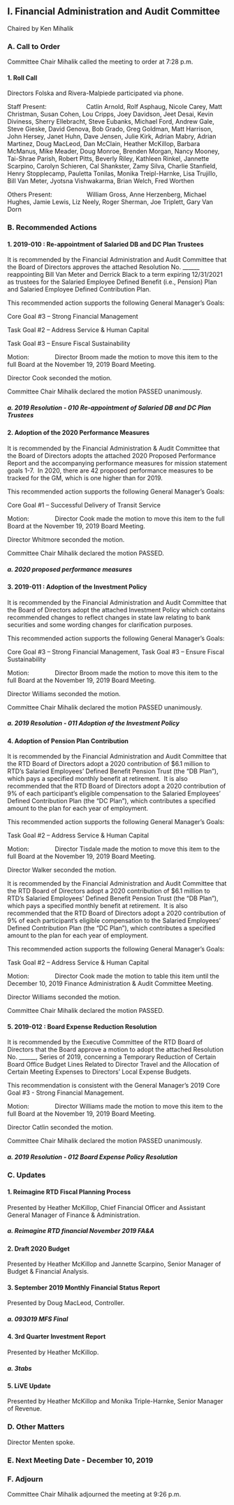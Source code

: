 ## I. Financial Administration and Audit Committee

Chaired by Ken Mihalik

### A. Call to Order

Committee Chair Mihalik called the meeting to order at 7:28 p.m.

#### 1. Roll Call

Directors Folska and Rivera-Malpiede participated via phone.

Staff Present:                       Catlin Arnold, Rolf Asphaug, Nicole Carey, Matt Christman, Susan Cohen, Lou Cripps, Joey Davidson, Jeet Desai, Kevin Diviness, Sherry Ellebracht, Steve Eubanks, Michael Ford, Andrew Gale, Steve Gieske, David Genova, Bob Grado, Greg Goldman, Matt Harrison, John Hersey, Janet Huhn, Dave Jensen, Julie Kirk, Adrian Mabry, Adrian Martinez, Doug MacLeod, Dan McClain, Heather McKillop, Barbara McManus, Mike Meader, Doug Monroe, Brenden Morgan, Nancy Mooney, Tai-Shrae Parish, Robert Pitts, Beverly Riley, Kathleen Rinkel, Jannette Scarpino, Carolyn Schieren, Cal Shankster, Zamy Silva, Charlie Stanfield, Henry Stopplecamp, Pauletta Tonilas, Monika Treipl-Harnke, Lisa Trujillo, Bill Van Meter, Jyotsna Vishwakarma, Brian Welch, Fred Worthen

Others Present:                    William Gross, Anne Herzenberg, Michael Hughes, Jamie Lewis, Liz Neely, Roger Sherman, Joe Triplett, Gary Van Dorn

### B. Recommended Actions

#### 1. 2019-010 : Re-appointment of Salaried DB and DC Plan Trustees

It is recommended by the Financial Administration and Audit Committee that the Board of Directors approves the attached Resolution No. ______ reappointing Bill Van Meter and Derrick Black to a term expiring 12/31/2021 as trustees for the Salaried Employee Defined Benefit (i.e., Pension) Plan and Salaried Employee Defined Contribution Plan.

This recommended action supports the following General Manager’s Goals:

Core Goal #3 – Strong Financial Management

Task Goal #2 – Address Service & Human Capital

Task Goal #3 – Ensure Fiscal Sustainability

Motion:               Director Broom made the motion to move this item to the full Board at the November 19, 2019 Board Meeting.

Director Cook seconded the motion.

Committee Chair Mihalik declared the motion PASSED unanimously.

##### a. 2019 Resolution - 010 Re-appointment of Salaried DB and DC Plan Trustees

#### 2. Adoption of the 2020 Performance Measures

It is recommended by the Financial Administration & Audit Committee that the Board of Directors adopts the attached 2020 Proposed Performance Report and the accompanying performance measures for mission statement goals 1-7.  In 2020, there are 42 proposed performance measures to be tracked for the GM, which is one higher than for 2019.

This recommended action supports the following General Manager’s Goals:

Core Goal #1 – Successful Delivery of Transit Service

Motion:               Director Cook made the motion to move this item to the full Board at the November 19, 2019 Board Meeting.

Director Whitmore seconded the motion.

Committee Chair Mihalik declared the motion PASSED.

##### a. 2020 proposed performance measures

#### 3. 2019-011 : Adoption of the Investment Policy

It is recommended by the Financial Administration and Audit Committee that the Board of Directors adopt the attached Investment Policy which contains recommended changes to reflect changes in state law relating to bank securities and some wording changes for clarification purposes.

This recommended action supports the following General Manager’s Goals:

Core Goal #3 – Strong Financial Management, Task Goal #3 – Ensure Fiscal Sustainability

Motion:               Director Broom made the motion to move this item to the full Board at the November 19, 2019 Board Meeting.

Director Williams seconded the motion.

Committee Chair Mihalik declared the motion PASSED unanimously.

##### a. 2019 Resolution - 011 Adoption of the Investment Policy

#### 4. Adoption of Pension Plan Contribution

It is recommended by the Financial Administration and Audit Committee that the RTD Board of Directors adopt a 2020 contribution of $6.1 million to RTD’s Salaried Employees’ Defined Benefit Pension Trust (the “DB Plan”), which pays a specified monthly benefit at retirement.  It is also recommended that the RTD Board of Directors adopt a 2020 contribution of 9% of each participant’s eligible compensation to the Salaried Employees’ Defined Contribution Plan (the “DC Plan”), which contributes a specified amount to the plan for each year of employment.

This recommended action supports the following General Manager’s Goals:

Task Goal #2 – Address Service & Human Capital

Motion:               Director Tisdale made the motion to move this item to the full Board at the November 19, 2019 Board Meeting.

Director Walker seconded the motion.

It is recommended by the Financial Administration and Audit Committee that the RTD Board of Directors adopt a 2020 contribution of $6.1 million to RTD’s Salaried Employees’ Defined Benefit Pension Trust (the “DB Plan”), which pays a specified monthly benefit at retirement.  It is also recommended that the RTD Board of Directors adopt a 2020 contribution of 9% of each participant’s eligible compensation to the Salaried Employees’ Defined Contribution Plan (the “DC Plan”), which contributes a specified amount to the plan for each year of employment.

This recommended action supports the following General Manager’s Goals:

Task Goal #2 – Address Service & Human Capital

Motion:               Director Cook made the motion to table this item until the December 10, 2019 Finance Administration & Audit Committee Meeting.

Director Williams seconded the motion.

Committee Chair Mihalik declared the motion PASSED.

#### 5. 2019-012 : Board Expense Reduction Resolution

It is recommended by the Executive Committee of the RTD Board of Directors that the Board approve a motion to adopt the attached Resolution No. ______, Series of 2019, concerning a Temporary Reduction of Certain Board Office Budget Lines Related to Director Travel and the Allocation of Certain Meeting Expenses to Directors’ Local Expense Budgets.

This recommendation is consistent with the General Manager’s 2019 Core Goal #3 - Strong Financial Management.

Motion:               Director Williams made the motion to move this item to the full Board at the November 19, 2019 Board Meeting.

Director Catlin seconded the motion.

Committee Chair Mihalik declared the motion PASSED unanimously.

##### a. 2019 Resolution - 012 Board Expense Policy Resolution

### C. Updates

#### 1. Reimagine RTD Fiscal Planning Process

Presented by Heather McKillop, Chief Financial Officer and Assistant General Manager of Finance & Administration.

##### a. Reimagine RTD financial November 2019 FA&A

#### 2. Draft 2020 Budget

Presented by Heather McKillop and Jannette Scarpino, Senior Manager of Budget & Financial Analysis.

#### 3. September 2019 Monthly Financial Status Report

Presented by Doug MacLeod, Controller.

##### a. 093019 MFS Final

#### 4. 3rd Quarter Investment Report

Presented by Heather McKillop.

##### a. 3tabs

#### 5. LiVE Update

Presented by Heather McKillop and Monika Triple-Harnke, Senior Manager of Revenue.

### D. Other Matters

Director Menten spoke.

### E. Next Meeting Date - December 10, 2019

### F. Adjourn

Committee Chair Mihalik adjourned the meeting at 9:26 p.m.